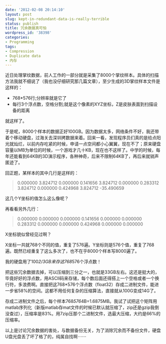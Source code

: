 ```yaml
---
date: '2012-02-08 20:14:10'
layout: post
slug: kept-in-redundant-data-is-really-terrible
status: publish
title: 冗余数据真可怕
wordpress_id: '38398'
categories:
- Programming
tags:
- Compression
- Duplicate data
- 内存
---
```


近日处理掌纹数据，前人工作的一部分就是采集了8000个掌纹样本。具体的扫描方法我就不细说了（我也没仔细研究那几篇文章），至少生成的3D掌纹样本文件是这样的：

  * 768*576行;分辨率就是它了
  * 每行3个浮点数，空格分割;就是这个像素的XYZ坐标，Z是皮肤表面到扫描设备的距离

就这样了。

于是呢，8000个样本的数据正好100GB。因为数据太多，网络条件不好，我还带着个移动硬盘，过海关去深圳拷数据来着。回来一看，发现程序员们真的是给点阳光就灿烂，以前内存吃紧的时候，申请一点空间都小心翼翼，现在不了；原来硬盘容量以MB为单位的时候，一个游戏才几十KB，现在也不这样了。中学的时候，每年还能看到64KB的3D演示程序，各种神奇，后来不限制64KB了，再后来就销声匿迹了。

回正题，某样本的其中几行是这样的：

> 0.000000 3.824712 0.000000
> 0.141656 3.824712 0.000000
> 0.283312 3.824712 0.000000
> 0.424968 3.824712 -35.490659

这几个Y坐标的值怎么这么像呢？

再看看另外几行：

> 0.000000 0.000000 0.000000
> 0.141656 0.000000 0.000000
> 0.283312 0.000000 0.000000
> 0.424968 0.000000 0.000000

X坐标貌似曾经见过啊？

X坐标一共就768个不同的值，重复了576遍。Y坐标则是576个值，重复了768遍。既然已经重复了这么多次了，也不在乎8000个样本写8000遍了。

我的硬盘用了100*2/3GB来存这768*576个浮点数！

把这些冗余数据去掉，可以压缩到三分之一，也就是33GB左右。这还是挺大的，毕竟好好的浮点数，用ASCII码来存储，每个数后面还得搭上一个空格或者一个换行符，多浪费啊。直接把这768*576个浮点数（float32）存成二进制文件，能进一步省58%的空间。这都不用任何复杂的压缩算法，直接就从100G变成14G了。

存成二进制文件之后，每个样本768*576*4B=1.6875MB。我试了试把这个矩阵用matlab序列化（新版matlab存mat文件的时候已默认就压缩了，zip还是gzip我倒没查过），压缩率是83%。用7zip压那个二进制文件，选最大压缩，大约是66%的压缩率。

以上是讨论冗余数据的害处，与数据备份无关，为了消除冗余而不备份文件，硬盘U盘光盘丢了坏了格了的，纯属自找啊⋯⋯
